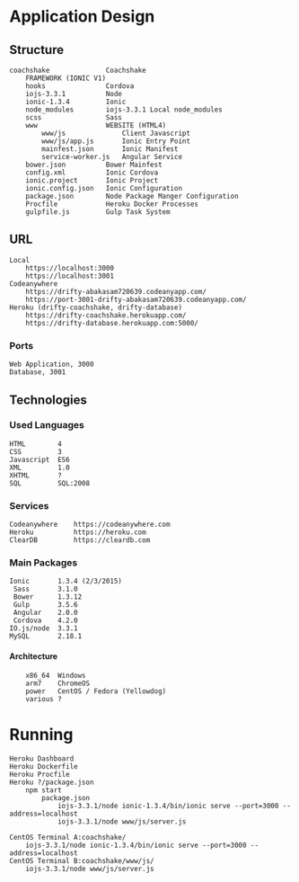 # Application Design

## Structure

	coachshake				Coachshake
		FRAMEWORK (IONIC V1)
		hooks 				Cordova
		iojs-3.3.1 			Node
		ionic-1.3.4 		Ionic
		node_modules		iojs-3.3.1 Local node_modules
		scss 				Sass
		www 				WEBSITE (HTML4)
			www/js				Client Javascript
			www/js/app.js		Ionic Entry Point
			mainfest.json 		Ionic Manifest
			service-worker.js 	Angular Service
		bower.json			Bower Mainfest
		config.xml			Ionic Cordova
		ionic.project		Ionic Project
		ionic.config.json	Ionic Configuration
		package.json		Node Package Manger Configuration
		Procfile			Heroku Docker Processes
		gulpfile.js			Gulp Task System 

## URL

	Local
		https://localhost:3000
		https://localhost:3001
	Codeanywhere
		https://drifty-abakasam720639.codeanyapp.com/
		https://port-3001-drifty-abakasam720639.codeanyapp.com/
	Heroku (drifty-coachshake, drifty-database)
		https://drifty-coachshake.herokuapp.com/
		https://drifty-database.herokuapp.com:5000/

### Ports

	Web Application, 3000
	Database, 3001

## Technologies

### Used Languages

	HTML		4
	CSS			3
	Javascript	ES6
	XML			1.0
	XHTML		?
	SQL			SQL:2008

### Services

	Codeanywhere	https://codeanywhere.com
	Heroku			https://heroku.com
	ClearDB			https://cleardb.com

### Main Packages

	Ionic		1.3.4 (2/3/2015)
	 Sass		3.1.0
	 Bower		1.3.12
	 Gulp		3.5.6
	 Angular	2.0.0
	 Cordova	4.2.0
	IO.js/node	3.3.1
	MySQL		2.18.1

#### Architecture
		x86_64	Windows
		arm7	ChromeOS
		power	CentOS / Fedora (Yellowdog)
		various ?

# Running

	Heroku Dashboard
	Heroku Dockerfile
	Heroku Procfile
	Heroku ?/package.json
		npm start
			package.json
				iojs-3.3.1/node ionic-1.3.4/bin/ionic serve --port=3000 --address=localhost
				iojs-3.3.1/node www/js/server.js

	CentOS Terminal A:coachshake/
		iojs-3.3.1/node ionic-1.3.4/bin/ionic serve --port=3000 --address=localhost
	CentOS Terminal B:coachshake/www/js/
		iojs-3.3.1/node www/js/server.js
